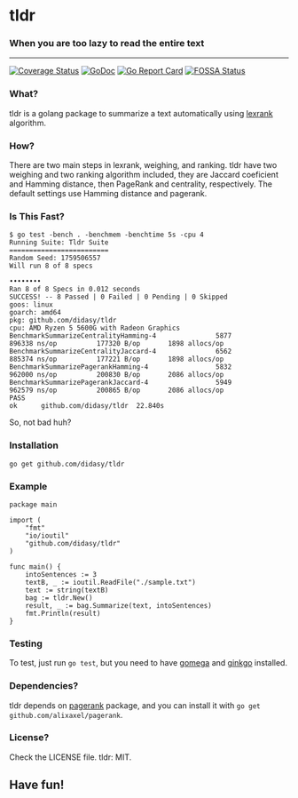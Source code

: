 # tldr
### When you are too lazy to read the entire text
------------------------------------------------------
[![Coverage Status](https://coveralls.io/repos/github/didasy/tldr/badge.svg?branch=master)](https://coveralls.io/github/didasy/tldr?branch=master)
[![GoDoc](https://godoc.org/github.com/didasy/tldr?status.svg)](https://godoc.org/github.com/didasy/tldr)
[![Go Report Card](https://goreportcard.com/badge/github.com/didasy/tldr)](https://goreportcard.com/report/github.com/didasy/tldr)
[![FOSSA Status](https://app.fossa.io/api/projects/git%2Bgithub.com%2Fdidasy%2Ftldr.svg?type=small)](https://app.fossa.io/projects/git%2Bgithub.com%2Fdidasy%2Ftldr?ref=badge_small)


### What?
tldr is a golang package to summarize a text automatically using [lexrank](http://www.cs.cmu.edu/afs/cs/project/jair/pub/volume22/erkan04a-html/erkan04a.html) algorithm.

### How?
There are two main steps in lexrank, weighing, and ranking. tldr have two weighing and two ranking algorithm included, they are Jaccard coeficient and Hamming distance, then PageRank and centrality, respectively. The default settings use Hamming distance and pagerank.

### Is This Fast?
```
$ go test -bench . -benchmem -benchtime 5s -cpu 4
Running Suite: Tldr Suite
=========================
Random Seed: 1759506557
Will run 8 of 8 specs

••••••••
Ran 8 of 8 Specs in 0.012 seconds
SUCCESS! -- 8 Passed | 0 Failed | 0 Pending | 0 Skipped
goos: linux
goarch: amd64
pkg: github.com/didasy/tldr
cpu: AMD Ryzen 5 5600G with Radeon Graphics
BenchmarkSummarizeCentralityHamming-4               5877            896338 ns/op          177320 B/op       1898 allocs/op
BenchmarkSummarizeCentralityJaccard-4               6562            885374 ns/op          177221 B/op       1898 allocs/op
BenchmarkSummarizePagerankHamming-4                 5832            962000 ns/op          200830 B/op       2086 allocs/op
BenchmarkSummarizePagerankJaccard-4                 5949            962579 ns/op          200865 B/op       2086 allocs/op
PASS
ok      github.com/didasy/tldr  22.840s
```
So, not bad huh?

### Installation
`go get github.com/didasy/tldr`

### Example

```
package main

import (
	"fmt"
	"io/ioutil"
	"github.com/didasy/tldr"
)

func main() {
	intoSentences := 3
	textB, _ := ioutil.ReadFile("./sample.txt")
	text := string(textB)
	bag := tldr.New()
	result, _ := bag.Summarize(text, intoSentences)
	fmt.Println(result)
}
```
### Testing
To test, just run `go test`, but you need to have [gomega](http://github.com/onsi/gomega) and [ginkgo](http://github.com/onsi/ginkgo) installed.

### Dependencies?
tldr depends on [pagerank](https://github.com/alixaxel/pagerank) package, and you can install it with `go get github.com/alixaxel/pagerank`.

### License?
Check the LICENSE file. tldr: MIT.

## Have fun!
